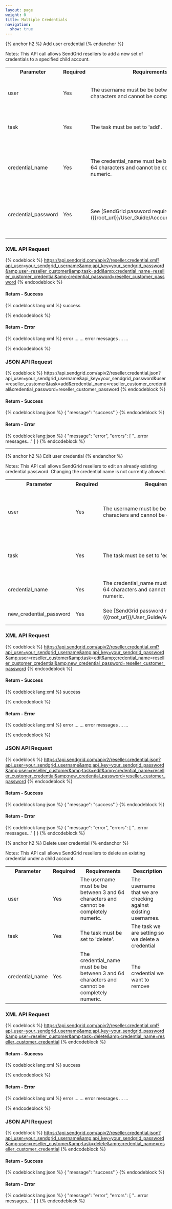 ```yaml
---
layout: page
weight: 0
title: Multiple Credentials
navigation:
  show: true
---
```


{% anchor h2 %}
Add user credential 
{% endanchor %}

Notes: This API call allows SendGrid resellers to add a new set of credentials to a specified child account.

<table class="table table-bordered table-striped">
   <tbody>
      <tr>
         <th>Parameter</th>
         <th>Required</th>
         <th>Requirements</th>
         <th>Description</th>
      </tr>
      <tr>
         <td>user</td>
         <td>Yes</td>
         <td>The username must be be between 3 and 64 characters and cannot be completely numeric.</td>
         <td>The child account we are adding a credential to.</td>
      </tr>
      <tr>
         <td>task</td>
         <td>Yes</td>
         <td>The task must be set to 'add'.</td>
         <td>The task we are setting so we create a credential.</td>
      </tr>
      <tr>
         <td>credential_name</td>
         <td>Yes</td>
         <td>The credential_name must be be between 3 and 64 characters and cannot be completely numeric.</td>
         <td>The credential we are creating under the child account.</td>
      </tr>
      <tr>
         <td>credential_password</td>
         <td>Yes</td>
         <td>See [SendGrid password requirements]({{root_url}}/User_Guide/Account/password.html)</td>
         <td>The password used to authenticate the newly generated credential.</td>
      </tr>
   </tbody>
</table>

### XML API Request

{% codeblock %}
https://api.sendgrid.com/apiv2/reseller.credential.xml?api_user=your_sendgrid_username&amp;api_key=your_sendgrid_password&amp;user=reseller_customer&amp;task=add&amp;credential_name=reseller_customer_credential&amp;credential_password=reseller_customer_password
{% endcodeblock %}
<h4>Return - Success</h4>
{% codeblock lang:xml %}
<result>
   <message>success</message>
</result>

{% endcodeblock %}

#### Return - Error

{% codeblock lang:xml %}
<result>
   <message>error</message>
   <errors>
      ...
      <error>... error messages ...</error>
      ...
   </errors>
</result>

{% endcodeblock %}

<h3>JSON API Request</h3>
{% codeblock %}
https://api.sendgrid.com/apiv2/reseller.credential.json?api_user=your_sendgrid_username&amp;api_key=your_sendgrid_password&amp;user=reseller_customer&amp;task=add&amp;credential_name=reseller_customer_credential&amp;credential_password=reseller_customer_password
{% endcodeblock %}

#### Return - Success

{% codeblock lang:json %}
{
  "message": "success"
}
{% endcodeblock %}

#### Return - Error

{% codeblock lang:json %}
{
  "message": "error",
  "errors": [
    "...error messages..."
  ]
}
{% endcodeblock %}

* * * * *

{% anchor h2 %}
Edit user credential 
{% endanchor %}

Notes: This API call allows SendGrid resellers to edit an already existing credential password. Changing the credential name is not currently allowed.

<table class="table table-bordered table-striped">
   <tbody>
      <tr>
         <th>Parameter</th>
         <th>Required</th>
         <th>Requirements</th>
         <th>Description</th>
      </tr>
      <tr>
         <td>user</td>
         <td>Yes</td>
         <td>The username must be be between 3 and 64 characters and cannot be completely numeric.</td>
         <td>The username that we are checking against existing usernames.</td>
      </tr>
      <tr>
         <td>task</td>
         <td>Yes</td>
         <td>The task must be set to 'edit'.</td>
         <td>The task we are setting so we edit a credential password</td>
      </tr>
      <tr>
         <td>credential_name</td>
         <td>Yes</td>
         <td>The credential_name must be be between 3 and 64 characters and cannot be completely numeric.</td>
         <td>The credential we want to modify</td>
      </tr>
      <tr>
         <td>new_credential_password</td>
         <td>Yes</td>
         <td>See [SendGrid password requirements]({{root_url}}/User_Guide/Account/password.html)</td>
         <td>The updated password</td>
      </tr>
   </tbody>
</table>

### XML API Request

{% codeblock %}
https://api.sendgrid.com/apiv2/reseller.credential.xml?api_user=your_sendgrid_username&amp;api_key=your_sendgrid_password&amp;user=reseller_customer&amp;task=edit&amp;credential_name=reseller_customer_credential&amp;new_credential_password=reseller_customer_password
{% endcodeblock %}
<h4>Return - Success</h4>
{% codeblock lang:xml %}
<result>
   <message>success</message>
</result>

{% endcodeblock %}

#### Return - Error

{% codeblock lang:xml %}
<result>
   <message>error</message>
   <errors>
      ...
      <error>... error messages ...</error>
      ...
   </errors>
</result>

{% endcodeblock %}

### JSON API Request

{% codeblock %}
https://api.sendgrid.com/apiv2/reseller.credential.json?api_user=your_sendgrid_username&amp;api_key=your_sendgrid_password&amp;user=reseller_customer&amp;task=edit&amp;credential_name=reseller_customer_credential&amp;new_credential_password=reseller_customer_password
{% endcodeblock %}

<h4>Return - Success</h4>

{% codeblock lang:json %}
{
  "message": "success"
}
{% endcodeblock %}

#### Return - Error

{% codeblock lang:json %}
{
  "message": "error",
  "errors": [
    "...error messages..."
  ]
}
{% endcodeblock %}

</h4>

{% anchor h2 %}
Delete user credential 
{% endanchor %}

Notes: This API call allows SendGrid resellers to delete an existing credential under a child account.

<table class="table table-bordered table-striped">
   <tbody>
      <tr>
         <th>Parameter</th>
         <th>Required</th>
         <th>Requirements</th>
         <th>Description</th>
      </tr>
      <tr>
         <td>user</td>
         <td>Yes</td>
         <td>The username must be be between 3 and 64 characters and cannot be completely numeric.</td>
         <td>The username that we are checking against existing usernames.</td>
      </tr>
      <tr>
         <td>task</td>
         <td>Yes</td>
         <td>The task must be set to 'delete'.</td>
         <td>The task we are setting so we delete a credential</td>
      </tr>
      <tr>
         <td>credential_name</td>
         <td>Yes</td>
         <td>The credential_name must be be between 3 and 64 characters and cannot be completely numeric.</td>
         <td>The credential we want to remove</td>
      </tr>
   </tbody>
</table>

### XML API Request

{% codeblock %}
https://api.sendgrid.com/apiv2/reseller.credential.xml?api_user=your_sendgrid_username&amp;api_key=your_sendgrid_password&amp;user=reseller_customer&amp;task=delete&amp;credential_name=reseller_customer_credential
{% endcodeblock %}
<h4>Return - Success</h4>
{% codeblock lang:xml %}
<result>
   <message>success</message>
</result>

{% endcodeblock %}

#### Return - Error

{% codeblock lang:xml %}
<result>
   <message>error</message>
   <errors>
      ...
      <error>... error messages ...</error>
      ...
   </errors>
</result>

{% endcodeblock %}

### JSON API Request

{% codeblock %}
https://api.sendgrid.com/apiv2/reseller.credential.json?api_user=your_sendgrid_username&amp;api_key=your_sendgrid_password&amp;user=reseller_customer&amp;task=delete&amp;credential_name=reseller_customer_credential
{% endcodeblock %}

<h4>Return - Success</h4>

{% codeblock lang:json %}
{
  "message": "success"
}
{% endcodeblock %}

#### Return - Error

{% codeblock lang:json %}
{
  "message": "error",
  "errors": [
    "...error messages..."
  ]
}
{% endcodeblock %}
